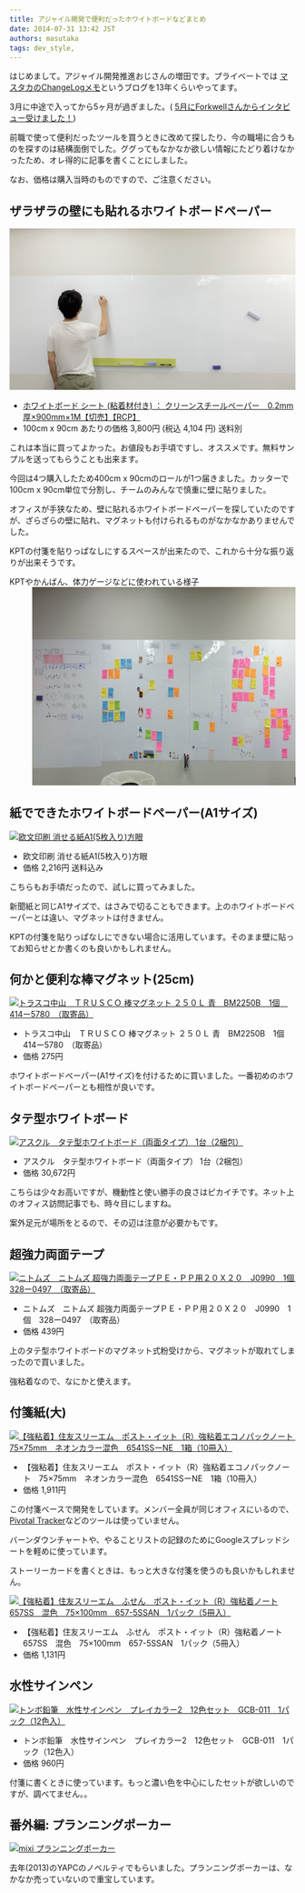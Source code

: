 ```yaml
---
title: アジャイル開発で便利だったホワイトボードなどまとめ
date: 2014-07-31 13:42 JST
authors: masutaka
tags: dev_style, 
---
```

はじめまして。アジャイル開発推進おじさんの増田です。プライベートでは [マスタカのChangeLogメモ](http://masutaka.net/chalow/)というブログを13年くらいやってます。

3月に中途で入ってから5ヶ月が過ぎました。( [5月にForkwellさんからインタビュー受けました！](https://jobs.forkwell.com/engagements/7))

前職で使って便利だったツールを買うときに改めて探したり、今の職場に合うものを探すのは結構面倒でした。ググってもなかなか欲しい情報にたどり着けなかったため、オレ得的に記事を書くことにしました。

なお、価格は購入当時のものですので、ご注意ください。

<!--more-->

## ザラザラの壁にも貼れるホワイトボードペーパー

 [![whiteboard](/images/2014/07/whiteboard.jpg)](/images/2014/07/whiteboard.jpg)

- [ホワイトボード シート (粘着材付き) ： クリーンスチールペーパー　0.2mm厚×900mm×1M【切売】【RCP】](http://item.rakuten.co.jp/e-plus/cs-paper-cut/)
- 100cm x 90cm あたりの価格 3,800円 (税込 4,104 円) 送料別

これは本当に買ってよかった。お値段もお手頃ですし、オススメです。無料サンプルを送ってもらうことも出来ます。

今回は4つ購入したため400cm x 90cmのロールが1つ届きました。カッターで100cm x 90cm単位で分割し、チームのみんなで慎重に壁に貼りました。

オフィスが手狭なため、壁に貼れるホワイトボードペーパーを探していたのですが、ざらざらの壁に貼れ、マグネットも付けられるものがなかなかありませんでした。

KPTの付箋を貼りっぱなしにするスペースが出来たので、これから十分な振り返りが出来そうです。

<dl>
<dt>KPTやかんばん、体力ゲージなどに使われている様子</dt>
<dd><a href="/images/2014/07/whiteboard2.jpg"><img src="/images/2014/07/whiteboard2.jpg" alt="whiteboard2" width="800" height="349" class="alignnone size-full wp-image-979"></a></dd>
</dl>

## 紙でできたホワイトボードペーパー(A1サイズ)

[![欧文印刷 消せる紙A1(5枚入り)方眼](http://ecx.images-amazon.com/images/I/41gTr-R5aoL._SL100_.jpg)](http://www.amazon.co.jp/gp/product/B00G3YRV9A)

- 欧文印刷 消せる紙A1(5枚入り)方眼
- 価格 2,216円 送料込み

こちらもお手頃だったので、試しに買ってみました。

新聞紙と同じA1サイズで、はさみで切ることもできます。上のホワイトボードペーパーとは違い、マグネットは付きません。

KPTの付箋を貼りっぱなしにできない場合に活用しています。そのまま壁に貼ってお知らせとか書くのも良いかもしれません。

## 何かと便利な棒マグネット(25cm)

[![トラスコ中山　ＴＲＵＳＣＯ 棒マグネット ２５０Ｌ 青　BM2250B　1個　414ー5780　（取寄品）](http://www.askul.co.jp/img/product/S/K398560_s.jpg)](http://www.askul.co.jp/p/K398560/)

- トラスコ中山　ＴＲＵＳＣＯ 棒マグネット ２５０Ｌ 青　BM2250B　1個　414ー5780　（取寄品）
- 価格 275円

ホワイトボードペーパー(A1サイズ)を付けるために買いました。一番初めのホワイトボードペーパーとも相性が良いです。

## タテ型ホワイトボード

[![アスクル　タテ型ホワイトボード（両面タイプ） 1台（2梱包）](http://www.askul.co.jp/img/product/S/294151_s.jpg)](http://www.askul.co.jp/p/294151/)

- アスクル　タテ型ホワイトボード（両面タイプ） 1台（2梱包）
- 価格 30,672円

こちらは少々お高いですが、機動性と使い勝手の良さはピカイチです。ネット上のオフィス訪問記事でも、時々目にしますね。

案外足元が場所をとるので、その辺は注意が必要かもです。

## 超強力両面テープ

[![ニトムズ　ニトムズ 超強力両面テープＰＥ・ＰＰ用２０Ｘ２０　J0990　1個　328ー0497　（取寄品）](http://www.askul.co.jp/img/product/S/4300829_s.jpg)](http://www.askul.co.jp/p/4300829/)

- ニトムズ　ニトムズ 超強力両面テープＰＥ・ＰＰ用２０Ｘ２０　J0990　1個　328ー0497　（取寄品）
- 価格 439円

上のタテ型ホワイトボードのマグネット式粉受けから、マグネットが取れてしまったので買いました。

強粘着なので、なにかと使えます。

## 付箋紙(大)

[![【強粘着】住友スリーエム　ポスト・イット（R）強粘着エコノパックノート　75×75mm　ネオンカラー混色　6541SSーNE　1箱（10冊入）](http://www.askul.co.jp/img/product/S/498053_s.jpg)](http://www.askul.co.jp/p/498053/)

- 【強粘着】住友スリーエム　ポスト・イット（R）強粘着エコノパックノート　75×75mm　ネオンカラー混色　6541SSーNE　1箱（10冊入）
- 価格 1,911円

この付箋ベースで開発をしています。メンバー全員が同じオフィスにいるので、 [Pivotal Tracker](http://www.pivotaltracker.com/)などのツールは使っていません。

バーンダウンチャートや、やることリストの記録のためにGoogleスプレッドシートを軽めに使っています。

ストーリーカードを書くときは、もっと大きな付箋を使うのも良いかもしれません。

[![【強粘着】住友スリーエム　ふせん　ポスト・イット（R）強粘着ノート657SS　混色　75×100mm　657-5SSAN　1パック（5冊入）](http://www.askul.co.jp/img/product/S/551339_s.jpg)](http://www.askul.co.jp/p/551339/)

- 【強粘着】住友スリーエム　ふせん　ポスト・イット（R）強粘着ノート657SS　混色　75×100mm　657-5SSAN　1パック（5冊入）
- 価格 1,131円

## 水性サインペン

[![トンボ鉛筆　水性サインペン　プレイカラー2　12色セット　GCB-011　1パック（12色入）](http://www.askul.co.jp/img/product/S/8144992_s.jpg)](http://www.askul.co.jp/p/8144992/)

- トンボ鉛筆　水性サインペン　プレイカラー2　12色セット　GCB-011　1パック（12色入）
- 価格 960円

付箋に書くときに使っています。もっと濃い色を中心にしたセットが欲しいのですが、調べてません。。

## 番外編: プランニングポーカー

[![mixi プランニングポーカー](http://cdn.mogile.archive.st-hatena.com/v1/image/mixi_PR/302453485962832033.png)](http://alpha.mixi.co.jp/2013/11709/)

去年(2013)のYAPCのノベルティでもらいました。プランニングポーカーは、なかなか売っていないので重宝しています。

